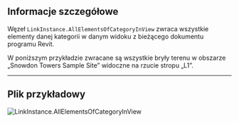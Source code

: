 ## Informacje szczegółowe
Węzeł `LinkInstance.AllElementsOfCategoryInView` zwraca wszystkie elementy danej kategorii w danym widoku z bieżącego dokumentu programu Revit.

W poniższym przykładzie zwracane są wszystkie bryły terenu w obszarze „Snowdon Towers Sample Site” widoczne na rzucie stropu „L1”.
___
## Plik przykładowy

![LinkInstance.AllElementsOfCategoryInView](./Revit.Elements.LinkInstance.AllElementsOfCategoryInView_img.jpg)
